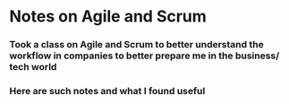 # Notes on Agile and Scrum

### Took a class on Agile and Scrum to better understand the workflow in companies to better prepare me in the business/ tech world
### Here are such notes and what I found useful
